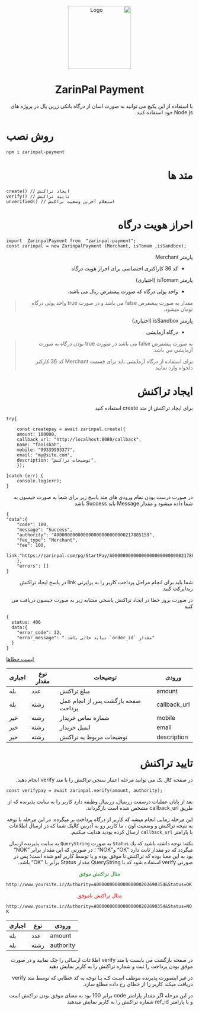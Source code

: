 <div dir="rtl">
<p align="center">
<img src="https://s2.uupload.ir/files/zarinpal_cu8m.jpg" alt="Logo" height=170>
<h1 align="center">ZarinPal Payment</h1>
با استفاده از این پکیچ می توانید به صورت اسان از درگاه بانکی زرین پال در پروژه های Node.js خود استفاده کنید.
</p>
</div>

# روش نصب
</div>

```
npm i zarinpal-payment
```

<div dir="rtl">

# متد ها

  </div>
  
```
create() // ایجاد تراکنش
verify() // تایید تراکنش
unverified() // استعلام آخرین وضعیت تراکنش
```

  <div dir="rtl">

# احراز هویت درگاه

  </div>
  
```
import  ZarinpalPayment from  "zarinpal-payment";
const zarinpal = new ZarinpalPayment (Merchant, isTomam ,isSandbox);
```
  <div dir="rtl">
  
پارمتر Merchant

 - كد 36 كاراكتری اختصاصی برای احراز هویت درگاه

 
پارمتر isTomam (اختیاری)

 - واحد پولی درگاه که صورت پیشفرض ریال می باشد.
 > مقدار به صورت پیشفرض false می باشد و در صورت true واحد پولی درگاه تومان میشود.

پارمتر isSandbox (اختیاری)

 - درگاه آزمایشی
 > به صورت پیشفرض false می باشد در صورت true بودن درگاه به صورت آزمایشی می باشد.
 > 
> برای استفاده از درگاه آزمایشی باید برای قسمت Merchant کد 36  کارکتر دلخواه وارد نمایید

  </div>
  <div dir="rtl">
  
  # ایجاد تراکنش
  
  
  <p>
  برای ایجاد تراکنش از متد create استفاده کنید
  </p>
	
  </div>

```
try{

	const createpay = await zarinpal.create({
	amount: 100000,
	callback_url: "http://localhost:8080/callback",
	name: "fanishah",
	mobile: "09339993377",
	email: "my@site.com",
	description: "توضیحات تراکنش",
	});
	
}catch (err) {
	console.log(err);
}
```

  <div dir="rtl">
	
  در صورت درست بودن تمام ورودی های متد پاسخ زیر برای شما به صورت جیسون به شما داده میشود و مقدار Message باید Success باشد
</div>

```
{
"data":{
	"code": 100,
	"message": "Success",
	"authority": "A00000000000000000000000000217885159",
	"fee_type": "Merchant",
	"fee": 100,
	link:"https://zarinpal.com/pg/StartPay/A00000000000000000000000000217885159"
	},
	"errors": []
}
```

<div dir="rtl">
  
   شما باید برای انجام مراحل پرداخت کاربر را به  پراپرتی link در پاسخ ایجاد تراکنش ریدایرکت کنید

در صورت بروز خطا در ایجاد تراکنش پاسخی مشابه زیر به صورت جیسون دریافت می کنید

</div>

```
{
  status: 406
  data:{
    "error_code": 32,
    "error_message": ".نباید خالی باشد `order_id` مقدار"
  }
}
```

[ لیست خطاها](https://docs.zarinpal.com/paymentGateway/error.html)

| اجباری | نوع مقدار  | توضیحات | ورودی
| ------ | ---- | -------- |-------- |
| بله    | عدد  |  مبلغ تراكنش | amount   |
| بله    | رشته  | صفحه بازگشت پس از انجام عمل پرداخت | callback_url |
| خیر    | رشته |  شماره تماس خریدار |mobile |
| خیر    | رشته |  ایمیل خریدار | email |
| خیر | رشته |  توضیحات مربوط به تراکنش | description |


<div dir="rtl">

# تایید تراکنش

در صفحه کال بک می توانید مرحله اعتبار سنجی تراکنش را با متد verify انجام دهید.

</div>

```
const verifypay = await zarinpal.verify(amount, authority);
```

<div dir="rtl">
  
بعد از پايان عمليات درسمت زرينپال، زرينپال وظيفه دارد كاربر را به سايت پذيرنده كه از طريق callback_url مشخص شده است بازگرداند.
 
این مرحله زمانی انجام میشه که کاربر از درگاه پرداخت بر میگرده. در این مرحله با توجه به نتیجه تراکنش و وضعیت اون ، ما کاربر رو به آدرس کالبک شما که در ارسال اطلاعات با پارامتر  `callback_url`  ارسال کرده بودید هدایت میکنیم.

نكته: توجه داشته باشيد كه يك  `Status`  به صورت  `QueryString`  به سايت پذيرنده ارسال ميگردد كه دو مقدار ثابت دارد ”OK“ و”NOK“ ؛ در صورتي كه اين مقدار برابر ”NOK“ بود به اين معنا بوده كه تراكنش نا موفق بوده و يا توسط كاربر لغو شده است؛ پس در صورتي verify استفاده شود كه با QueryString مقدار Status برابر با ”OK“ باشد.
</div>
<p align="center" style="color:green">مثال تراکنش موفق</p>

`http://www.yoursite.ir/Authority=A00000000000000000202690354&Status=OK`

<p align="center" style="color:red">
مثال تراکنش ناموفق
</p>

`http://www.yoursite.ir/Authority=A00000000000000000202690354&Status=NOK`

اجباری | نوع | ورودی 
--- | --- | ---  
| بله| عدد |amount|
| بله| رشته |authority|

<div dir="rtl">
در صفحه بازگشت می بایست با متد verify اطلاعات ارسالی را چک نمایید و در صورت موفق بودن پرداخت را ثبت و شماره تراکنش را به کاربر نمایش دهید

در غير اينصورت پذيرنده موظف اسـت كـه بـا توجه به كد خطايي كه توسط متد verify دريافت ميكند كاربر را از خطاي رخ داده مطلع سازد.

در این مرحله اگر مقدار پارامتر code برابر 100 بود به معنای موفق بودن تراکنش است و با پارامتر ref_id شماره تراکنش را به کاربر نمایش میدهید	
</div>